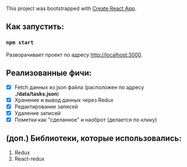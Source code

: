 This project was bootstrapped with [Create React App](https://github.com/facebook/create-react-app).

## Как запустить:

### `npm start`

Разворачивает проект по адресу [http://localhost:3000](http://localhost:3000).

## Реализованные фичи:
- [x] Fetch данных из json файла (расположен по адресу **./data/tasks.json**)
- [x] Хранение и вывод данных через Redux
- [x] Редактирование записей
- [x] Удаление записей
- [x] Пометки как "сделанное" и наоброт (делается по клику)

## (доп.) Библиотеки, которые использовались:
1. Redux
2. React-redux